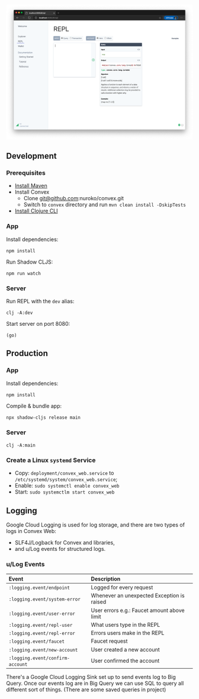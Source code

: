 ![Screenshot](/doc/screenshot.png?raw=true)

## Development

### Prerequisites
- [Install Maven](https://maven.apache.org/download.cgi)
- Install Convex
  - Clone git@github.com:nuroko/convex.git
  - Switch to `convex` directory and run `mvn clean install -DskipTests`
- [Install Clojure CLI](https://clojure.org/guides/getting_started#_clojure_installer_and_cli_tools)

### App

Install dependencies:

```
npm install
```

Run Shadow CLJS:
```
npm run watch
```

### Server

Run REPL with the `dev` alias:
```
clj -A:dev
```

Start server on port 8080:
```
(go)
```

## Production

### App

Install dependencies:

```
npm install
```

Compile & bundle app:
```
npx shadow-cljs release main
```

### Server

```
clj -A:main
```

### Create a Linux `systemd` Service

- Copy:
    `deployment/convex_web.service` to `/etc/systemd/system/convex_web.service`;
- Enable:
    `sudo systemctl enable convex_web`
- Start:
    `sudo systemctlm start convex_web`
    
## Logging

Google Cloud Logging is used for log storage, and there are two types of logs in Convex Web:
- SLF4J/Logback for Convex and libraries,
- and u/Log events for structured logs.

### u/Log Events

| Event | Description |
|:--|:--|
| `:logging.event/endpoint` | Logged for every request |
| `:logging.event/system-error` | Whenever an unexpected Exception is raised  |
| `:logging.event/user-error` | User errors e.g.: Faucet amount above limit  |
| `:logging.event/repl-user` | What users type in the REPL  |
| `:logging.event/repl-error` | Errors users make in the REPL  |
| `:logging.event/faucet` | Faucet request  |
| `:logging.event/new-account` | User created a new account |
| `:logging.event/confirm-account` | User confirmed the account  |

There's a Google Cloud Logging Sink set up to send events log to Big Query. Once our events log are in Big Query we can use SQL to query all different sort of things. (There are some saved queries in project)